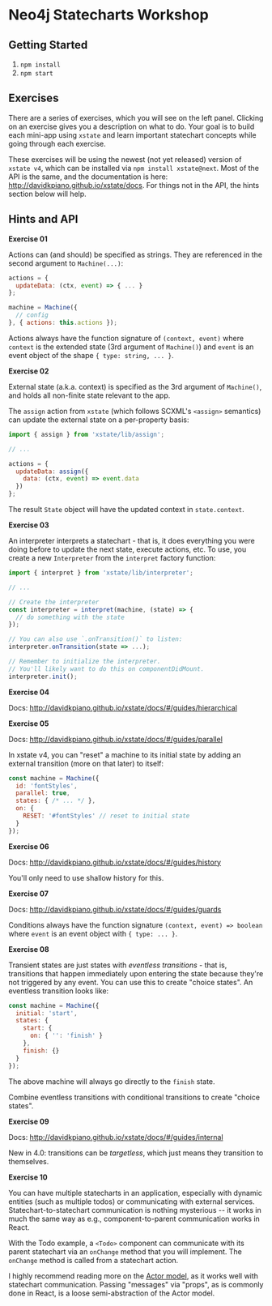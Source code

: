 # Neo4j Statecharts Workshop

## Getting Started

1. `npm install`
2. `npm start`

## Exercises

There are a series of exercises, which you will see on the left panel. Clicking on an exercise gives you a description on what to do. Your goal is to build each mini-app using `xstate` and learn important statechart concepts while going through each exercise.

These exercises will be using the newest (not yet released) version of `xstate v4`, which can be installed via `npm install xstate@next`. Most of the API is the same, and the documentation is here: http://davidkpiano.github.io/xstate/docs. For things not in the API, the hints section below will help.

## Hints and API

**Exercise 01**

Actions can (and should) be specified as strings. They are referenced in the second argument to `Machine(...)`:

```js
actions = {
  updateData: (ctx, event) => { ... }
};

machine = Machine({
  // config
}, { actions: this.actions });
```

Actions always have the function signature of `(context, event)` where `context` is the extended state (3rd argument of `Machine()`) and `event` is an event object of the shape `{ type: string, ... }`.

**Exercise 02**

External state (a.k.a. context) is specified as the 3rd argument of `Machine()`, and holds all non-finite state relevant to the app.

The `assign` action from `xstate` (which follows SCXML's `<assign>` semantics) can update the external state on a per-property basis:

```js
import { assign } from 'xstate/lib/assign';

// ...

actions = {
  updateData: assign({
    data: (ctx, event) => event.data
  })
};
```

The result `State` object will have the updated context in `state.context`.

**Exercise 03**

An interpreter interprets a statechart - that is, it does everything you were doing before to update the next state, execute actions, etc. To use, you create a new `Interpreter` from the `interpret` factory function:

```js
import { interpret } from 'xstate/lib/interpreter';

// ...

// Create the interpreter
const interpreter = interpret(machine, (state) => {
  // do something with the state
});

// You can also use `.onTransition()` to listen:
interpreter.onTransition(state => ...);

// Remember to initialize the interpreter.
// You'll likely want to do this on componentDidMount.
interpreter.init();
```

**Exercise 04**

Docs: http://davidkpiano.github.io/xstate/docs/#/guides/hierarchical

**Exercise 05**

Docs: http://davidkpiano.github.io/xstate/docs/#/guides/parallel

In xstate v4, you can "reset" a machine to its initial state by adding an external transition (more on that later) to itself:

```js
const machine = Machine({
  id: 'fontStyles',
  parallel: true,
  states: { /* ... */ },
  on: {
    RESET: '#fontStyles' // reset to initial state
  }
});
```

**Exercise 06**

Docs: http://davidkpiano.github.io/xstate/docs/#/guides/history

You'll only need to use shallow history for this.

**Exercise 07**

Docs: http://davidkpiano.github.io/xstate/docs/#/guides/guards

Conditions always have the function signature `(context, event) => boolean` where `event` is an event object with `{ type: ... }`.

**Exercise 08**

Transient states are just states with _eventless transitions_ - that is, transitions that happen immediately upon entering the state because they're not triggered by any event. You can use this to create "choice states". An eventless transition looks like:

```js
const machine = Machine({
  initial: 'start',
  states: {
    start: {
      on: { '': 'finish' }
    },
    finish: {}
  }
});
```

The above machine will always go directly to the `finish` state.

Combine eventless transitions with conditional transitions to create "choice states".

**Exercise 09**

Docs: http://davidkpiano.github.io/xstate/docs/#/guides/internal

New in 4.0: transitions can be _targetless_, which just means they transition to themselves.

**Exercise 10**

You can have multiple statecharts in an application, especially with dynamic entities (such as multiple todos) or communicating with external services. Statechart-to-statechart communication is nothing mysterious -- it works in much the same way as e.g., component-to-parent communication works in React.

With the Todo example, a `<Todo>` component can communicate with its parent statechart via an `onChange` method that you will implement. The `onChange` method is called from a statechart action.

I highly recommend reading more on the [Actor model](https://en.wikipedia.org/wiki/Actor_model), as it works well with statechart communication. Passing "messages" via "props", as is commonly done in React, is a loose semi-abstraction of the Actor model.
